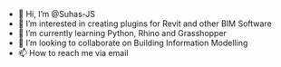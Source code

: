 - 👋 Hi, I’m @Suhas-JS
- 👀 I’m interested in creating plugins for Revit and other BIM Software
- 🌱 I’m currently learning Python, Rhino and Grasshopper
- 💞️ I’m looking to collaborate on Building Information Modelling
- 📫 How to reach me via email

<!---
Suhas-JS/Suhas-JS is a ✨ special ✨ repository because its `README.md` (this file) appears on your GitHub profile.
You can click the Preview link to take a look at your changes.
--->
